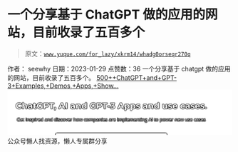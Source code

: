# 一个分享基于 ChatGPT 做的应用的网站，目前收录了五百多个

> 原文：[`www.yuque.com/for_lazy/xkrm14/whadg0orseqr270q`](https://www.yuque.com/for_lazy/xkrm14/whadg0orseqr270q)

<ne-p id="uc1a42d72" data-lake-id="uc1a42d72"><ne-text id="udb2a60aa">作者： seewhy</ne-text></ne-p> <ne-p id="u6f93f94f" data-lake-id="u6f93f94f"><ne-text id="u1a22ba1b">日期：2023-01-29</ne-text></ne-p> <ne-p id="uccf449a3" data-lake-id="uccf449a3"><ne-text id="uf3a2d8fa">点赞数：</ne-text><ne-text id="u2989ea4b" ne-bold="true">36</ne-text></ne-p> <ne-hole id="ufbe70138" data-lake-id="ufbe70138"><ne-card data-card-name="hr" data-card-type="block" id="vr5El" data-event-boundary="card"><ne-p id="ue224470f" data-lake-id="ue224470f"><ne-text id="u4ae45ebb">一个分享基于 chatgpt 做的应用的网站，目前收录了五百多个。</ne-text> [<ne-text id="u36be5821">500++ChatGPT+and+GPT-3+Examples,+Demos,+Apps,+Show...</ne-text>](https://gpt3demo.com/)</ne-p> <ne-p id="u553c48e2" data-lake-id="u553c48e2"><ne-card data-card-name="image" data-card-type="inline" id="XWGjA" data-event-boundary="card">![](img/2adbc903c85e25602ee309ef4e366c20.png)</ne-card></ne-p> <ne-hole id="udda4bba1" data-lake-id="udda4bba1"><ne-card data-card-name="hr" data-card-type="block" id="frwnY" data-event-boundary="card"><ne-p id="uc0ac0c4a" data-lake-id="uc0ac0c4a"><ne-text id="uef8d5233">公众号懒人找资源，懒人专属群分享</ne-text></ne-p></ne-card></ne-hole></ne-card></ne-hole>